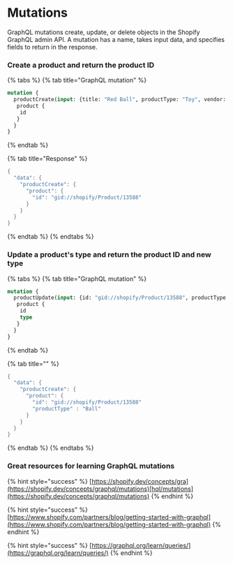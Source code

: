 # Mutations

GraphQL mutations create, update, or delete objects in the Shopify GraphQL admin API. A mutation has a name, takes input data, and specifies fields to return in the response.

### Create a product and return the product ID

{% tabs %}
{% tab title="GraphQL mutation" %}
```graphql
mutation {
  productCreate(input: {title: "Red Ball", productType: "Toy", vendor: "Toys"}) {
   product {
    id
   }
  }
}
```
{% endtab %}

{% tab title="Response" %}
```cpp
{
  "data": {
    "productCreate": {
      "product": {
        "id": "gid://shopify/Product/13588"
      }
    }
  }
}
```
{% endtab %}
{% endtabs %}

### Update a product's type and return the product ID and new type

{% tabs %}
{% tab title="GraphQL mutation" %}
```graphql
mutation {
  productUpdate(input: {id: "gid://shopify/Product/13588", productType: "Ball"}) {
   product {
    id
    type
   }
  }
}
```
{% endtab %}

{% tab title="" %}
```cpp
{
  "data": {
    "productCreate": {
      "product": {
        "id": "gid://shopify/Product/13588"
        "productType" : "Ball"
      }
    }
  }
}
```
{% endtab %}
{% endtabs %}

### Great resources for learning GraphQL mutations

{% hint style="success" %}
[https://shopify.dev/concepts/gra](https://shopify.dev/concepts/graphql/mutations)[hql/mutations](https://shopify.dev/concepts/graphql/mutations)
{% endhint %}

{% hint style="success" %}
[https://www.shopify.com/partners/blog/getting-started-with-graphql](https://www.shopify.com/partners/blog/getting-started-with-graphql)
{% endhint %}

{% hint style="success" %}
[https://graphql.org/learn/queries/](https://graphql.org/learn/queries/) 
{% endhint %}

#### 

